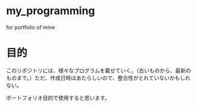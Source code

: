 # my_programming
for portfolio of mine

# 目的
このリポジトリには、様々なプログラムを載せていく。（古いものから、最新のものまで。）ただ、作成日時はあたらしいので、整合性がとれていないかもしれない。

ポートフォリオ目的で使用すると思います。
